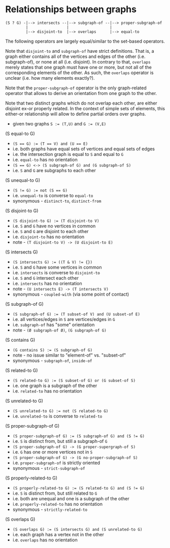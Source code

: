 
<!-- ======================================================================= -->
# Relationships between graphs

```
(S ? G) -|--> intersects --|--> subgraph-of --|--> proper-subgraph-of
         |                 |                  |
         |--> disjoint-to  |--> overlaps      |--> equal-to
```

The following operators are largely equal/similar to the set-based operators.

Note that `disjoint-to` and `subgraph-of` have strict definitions. That is,
a graph either contains all of the vertices and edges of the other (i.e.
subgraph-of), or none at all (i.e. disjoint). In contrary to that, `overlaps`
merely states that one graph must have one or more, but not all of the
corresponding elements of the other. As such, the `overlaps` operator is
unclear (i.e. how many elements exactly?).

Note that the `proper-subgraph-of` operator is the only graph-related operator
that allows to derive an orientation from one graph to the other.

Note that two distinct graphs which do not overlap each other, are either
disjoint ex-or properly related. In the context of simple sets of elements,
this either-or relationship will allow to define partial orders over graphs.

<!-- ======================================================================= -->

* given two graphs `S := (T,U)` and `G := (V,E)`

(S equal-to G)

* `(S == G) := (T == V) and (U == E)`
* i.e. both graphs have equal sets of vertices and equal sets of edges
* i.e. the intersection graph is equal to `S` and equal to `G`
* i.e. `equal-to` has no orientation
* `(S == G) <-> (S subgraph-of G) and (G subgraph-of S)`
* i.e. `S` and `G` are subgraphs to each other

(S unequal-to G)

* `(S != G) := not (S == G)`
* i.e. `unequal-to` is converse to `equal-to`
* synonymous - `distinct-to`, `distinct-from`

(S disjoint-to G)

* `(S disjoint-to G) := (T disjoint-to V)`
* i.e. `S` and `G` have no vertices in common
* i.e. `S` and `G` are disjoint to each other
* i.e. `disjoint-to` has no orientation
* note - `(T disjoint-to V) -> (U disjoint-to E)`

(S intersects G)

* `(S intersects G) := ((T & V) != {})`
* i.e. `S` and `G` have some vertices in common
* i.e. `intersects` is converse to `disjoint-to`
* i.e. `S` and `G` intersect each other
* i.e. `intersects` has no orientation
* note - `(U intersects E) -> (T intersects V)`
* synonymous - `coupled-with` (via some point of contact)

(S subgraph-of G)

* `(S subgraph-of G) := (T subset-of V) and (U subset-of E)`
* i.e. all vertices/edges in `S` are vertices/edges in `G`
* i.e. `subgraph-of` has "some" orientation
* note - `(Ø subgraph-of Ø)`, `(G subgraph-of G)`

(S contains G)

* `(G contains S) := (S subgraph-of G)`
* note - no issue similar to "element-of" vs. "subset-of"
* synonymous - `subgraph-of`, `inside-of`

(S related-to G)

* `(S related-to G) := (S subset-of G) or (G subset-of S)`
* i.e. one graph is a subgraph of the other
* i.e. `related-to` has no orientation

(S unrelated-to G)

* `(S unrelated-to G) := not (S related-to G)`
* i.e. `unrelated-to` is converse to `related-to`

(S proper-subgraph-of G)

* `(S proper-subgraph-of G) := (S subgraph-of G) and (S != G)`
* i.e. `S` is distinct from, but still a subgraph-of `G`
* `(S proper-subgraph-of G) -> (G proper-supergraph-of S)`
* i.e. `G` has one or more vertices not in `S`
* `(S proper-subgraph-of G) -> (G no-proper-subgraph-of S)`
* i.e. `proper-subgraph-of` is strictly oriented
* synonymous - `strict-subgraph-of`

(S properly-related-to G)

* `(S properly-related-to G) := (S related-to G) and (S != G)`
* i.e. `S` is distinct from, but still related to `G`
* i.e. both are unequal and one is a subgraph of the other
* i.e. `properly-related-to` has no orientation
* synonymous - `strictly-related-to`

(S overlaps G)

* `(S overlaps G) := (S intersects G) and (S unrelated-to G)`
* i.e. each graph has a vertex not in the other
* i.e. `overlaps` has no orientation
